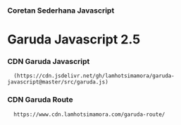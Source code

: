 ### Coretan Sederhana Javascript
# Garuda Javascript 2.5

### CDN Garuda Javascript 
```
  (https://cdn.jsdelivr.net/gh/lamhotsimamora/garuda-javascript@master/src/garuda.js)
```

### CDN Garuda Route
```
  https://www.cdn.lamhotsimamora.com/garuda-route/
```
